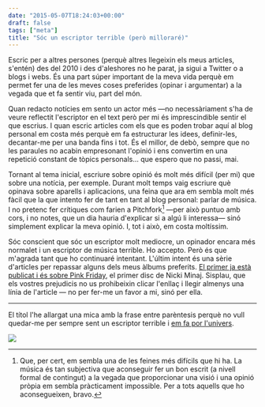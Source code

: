 ```yaml
---
date: "2015-05-07T18:24:03+00:00"
draft: false
tags: ["meta"]
title: "Sóc un escriptor terrible (però milloraré)"
---
```

Escric per a altres persones (perquè altres llegeixin els meus articles, s'entén) des del 2010 i des d'aleshores no he parat, ja sigui a Twitter o a blogs i webs. És una part súper important de la meva vida perquè em permet fer una de les meves coses preferides (opinar i argumentar) a la vegada que et fa sentir viu, part del món. 

<!-- more -->

Quan redacto notícies em sento un actor més —no necessàriament s'ha de veure reflectit l'escriptor en el text però per mi és imprescindible sentir el que escrius. I quan escric articles com els que es poden trobar aquí al blog personal em costa més perquè em fa estructurar les idees, definir-les, decantar-me per una banda fins i tot. És el millor, de debò, sempre que no les paraules no acabin empresonant l'opinió i ens convertim en una repetició constant de tòpics personals... que espero que no passi, mai.

Tornant al tema inicial, escriure sobre opinió és molt més difícil (per mi) que sobre una notícia, per exemple. Durant molt temps vaig escriure què opinava sobre aparells i aplicacions, una feina que ara em sembla molt més fàcil que la que intento fer de tant en tant al blog personal: parlar de música. I no pretenc fer crítiques com farien a Pitchfork[^1] —per això puntuo amb cors, i no notes, que un dia hauria d'explicar si a algú li interessa— sinó simplement explicar la meva opinió. I, tot i això, em costa moltíssim. 

Sóc conscient que sóc un escriptor molt mediocre, un opinador encara més normalet i un escriptor de música terrible. Ho accepto. Però és que m'agrada tant que ho continuaré intentant. L'últim intent és una sèrie d'articles per repassar alguns dels meus àlbums preferits.  [El primer ja està publicat i és sobre Pink Friday](http://enricllonch.com/post/118220862149/pink-friday), el primer disc de Nicki Minaj. Sisplau, que els vostres prejudicis no us prohibeixin clicar l'enllaç i llegir almenys una línia de l'article — no per fer-me un favor a mi, sinó per ella.

***

El títol l'he allargat una mica amb la frase entre parèntesis perquè no vull quedar-me per sempre sent un escriptor terrible i [em fa por l'univers](http://en.wikipedia.org/wiki/Law_of_attraction_%28New_Thought%29).

[^1]: Que, per cert, em sembla una de les feines més difícils que hi ha. La música és tan subjectiva que aconseguir fer un bon escrit (a nivell formal de contingut) a la vegada que proporcionar una visió i una opinió pròpia em sembla pràcticament impossible. Per a tots aquells que ho aconsegueixen, bravo.

<img id="splashFade" src="http://i.imgur.com/r2Kz8Jr.jpg"/>